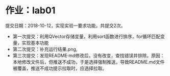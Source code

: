 作业：lab01
=====
提交日期：2018-10-12，实现实验一要求功能，共提交2次。
* 第一次提交：利用QVector存储变量，利用sort函数进行排序，for循环匹配变量，实现基本功能<br>
* 第二次提交：补充运行结果.png,<br>
* 第三次提交：发现README·md修改后，没有改变，查找错误并排除。原因：本地修改文件后，但推送不成功，于是选择强制推送，导致README.md文件被覆盖，推送不成功提示拉取时，应选择拉取。
